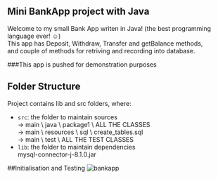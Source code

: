 ## Mini BankApp project with Java

Welcome to my small Bank App writen in Java! (the best programming language ever! ☺)
<br>
This app has Deposit, Withdraw, Transfer and getBalance methods, <br>
and couple of methods for retriving and recording into database.

###This app is pushed for demonstration purposes

## Folder Structure

Project contains lib and src folders, where:

- `src`: the folder to maintain sources <br>
  -> main \ java \ package1 \ ALL THE CLASSES <br>
  -> main \ resources \ sql \ create_tables.sql <br>
  -> main \ test \ ALL THE TEST CLASSES
- `lib`: the folder to maintain dependencies <br>
  mysql-connector-j-8.1.0.jar

##Initialisation and Testing
![bankapp](https://github.com/DataBora/bank-app-java/assets/94956337/567cbccc-5f69-4541-9c8a-ec444d1dcf80)
